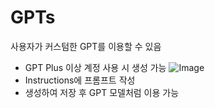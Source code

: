 # GPTs
사용자가 커스텀한 GPT를 이용할 수 있음
- GPT Plus 이상 계정 사용 시 생성 가능
![Image](https://github.com/user-attachments/assets/4b196873-4145-4371-9b22-b4650221846f)
- Instructions에 프롬프트 작성
- 생성하여 저장 후 GPT 모델처럼 이용 가능